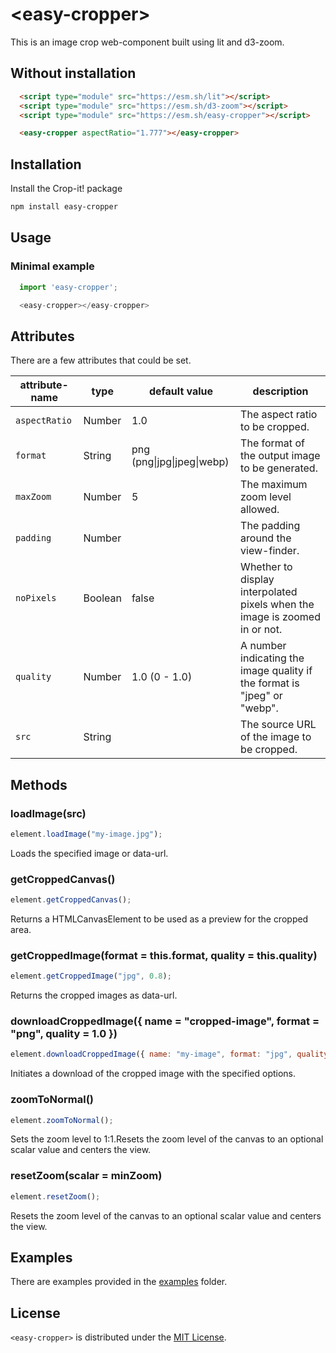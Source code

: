 # \<easy-cropper>

This is an image crop web-component built using lit and d3-zoom.

## Without installation

```html
  <script type="module" src="https://esm.sh/lit"></script>
  <script type="module" src="https://esm.sh/d3-zoom"></script>
  <script type="module" src="https://esm.sh/easy-cropper"></script>

  <easy-cropper aspectRatio="1.777"></easy-cropper>
```

## Installation

Install the Crop-it! package

```bash
npm install easy-cropper
```

## Usage

### Minimal example
```js
  import 'easy-cropper';

  <easy-cropper></easy-cropper>
```

## Attributes

There are a few attributes that could be set.

attribute-name         | type    | default value              | description
--------------         | ----    | -------------              | -----------
`aspectRatio`          | Number  | 1.0                        | The aspect ratio to be cropped.
`format`               | String  | png (png\|jpg\|jpeg\|webp) | The format of the output image to be generated.
`maxZoom`              | Number  | 5                          | The maximum zoom level allowed.
`padding`              | Number  |                            | The padding around the view-finder.
`noPixels`             | Boolean | false                      | Whether to display interpolated pixels when the image is zoomed in or not.
`quality`              | Number  | 1.0 (0 - 1.0)              | A number indicating the image quality if the format is "jpeg" or "webp".
`src`                  | String  |                            | The source URL of the image to be cropped.

## Methods

### loadImage(src)
```javascript
element.loadImage("my-image.jpg");
```

Loads the specified image or data-url.

### getCroppedCanvas()
```javascript
element.getCroppedCanvas();
```

Returns a HTMLCanvasElement to be used as a preview for the cropped area.


### getCroppedImage(format = this.format, quality = this.quality)
```javascript
element.getCroppedImage("jpg", 0.8);
```

Returns the cropped images as data-url.

### downloadCroppedImage({ name = "cropped-image", format = "png", quality = 1.0 })
```javascript
element.downloadCroppedImage({ name: "my-image", format: "jpg", quality: 0.8 });
```

Initiates a download of the cropped image with the specified options.

### zoomToNormal()
```javascript
element.zoomToNormal();
```

Sets the zoom level to 1:1.Resets the zoom level of the canvas to an optional scalar value and centers the view.

### resetZoom(scalar = minZoom)
```javascript
element.resetZoom();
```

Resets the zoom level of the canvas to an optional scalar value and centers the view.

## Examples

There are examples provided in the [examples](./examples) folder.

## License

`<easy-cropper>` is distributed under the [MIT License](./LICENSE).
